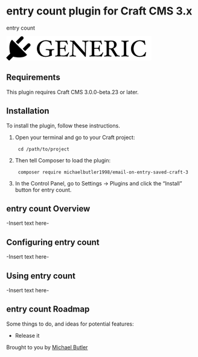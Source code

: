 # entry count plugin for Craft CMS 3.x

entry count

![Screenshot](resources/img/plugin-logo.png)

## Requirements

This plugin requires Craft CMS 3.0.0-beta.23 or later.

## Installation

To install the plugin, follow these instructions.

1. Open your terminal and go to your Craft project:

        cd /path/to/project

2. Then tell Composer to load the plugin:

        composer require michaelbutler1998/email-on-entry-saved-craft-3

3. In the Control Panel, go to Settings → Plugins and click the “Install” button for entry count.

## entry count Overview

-Insert text here-

## Configuring entry count

-Insert text here-

## Using entry count

-Insert text here-

## entry count Roadmap

Some things to do, and ideas for potential features:

* Release it

Brought to you by [Michael Butler](ipopdigital.com)
